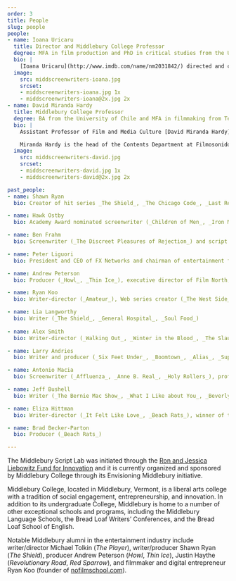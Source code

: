 ```yaml
---
order: 3
title: People
slug: people
people:
- name: Ioana Uricaru
  title: Director and Middlebury College Professor
  degree: MFA in film production and PhD in critical studies from the University of Southern California 
  bio: |
    [Ioana Uricaru](http://www.imdb.com/name/nm2031842/) directed and cowrote the feature _Lemonade_, which premiered in the official selection of the Berlin Film Festival in February 2018 and was selected in numerous other festivals (including in competition at the Tribeca Film Festival). She previously directed the short film _Stopover_ (2011 Official Selection, Sundance Film Festival) and codirected the omnibus feature _Tales from the Golden Age_ (2009 Official Selection, Cannes Film Festival). Uricaru was a fellow at the Sundance Screenwriting and Directing Labs and a resident of the Cannes Cinefondation. She is currently in development with the feature _Paperclip_ (recipient of the Sloan Sundance Commissioning Grant and the Berlin Prize). Uricaru is also a script consultant (_Beyond the Hills_, by Cristian Mungiu, Best Screenplay Award, Cannes Film Festival).
  image:
    src: middscreenwriters-ioana.jpg
    srcset:
    - middscreenwriters-ioana.jpg 1x
    - middscreenwriters-ioana@2x.jpg 2x
- name: David Miranda Hardy
  title: Middlebury College Professor
  degree: BA from the University of Chile and MFA in filmmaking from Temple University (as a Fulbright Scholar)
  bio: |
    Assistant Professor of Film and Media Culture [David Miranda Hardy](http://www.imdb.com/name/nm8687193/) is a Chilean filmmaker and sound designer with an MFA in film from Temple University in Philadelphia, where he resided for five years on a Fulbright Scholarship. He has taught sound for film, screenwriting, and directing in Chile, Cuba (EICTV), and the USA.

    Miranda Hardy is the head of the Contents Department at Filmosonido Chile, where he was the showrunner for *Bala Loca* (*Stray Bullet*, 2016), a 10-episode miniseries broadcast by Turner-owned Chilevision. The show was nominated for Best Series at the Platino Awards 2017 and is now distributed by Netflix.
  image:
    src: middscreenwriters-david.jpg
    srcset:
    - middscreenwriters-david.jpg 1x
    - middscreenwriters-david@2x.jpg 2x

past_people:
- name: Shawn Ryan
  bio: Creator of hit series _The Shield_, _The Chicago Code_, _Last Resort_, _Timeless_; writer and executive producer (_The Unit_, _Lie to Me_, _S.W.A.T._) 

- name: Hawk Ostby
  bio: Academy Award nominated screenwriter (_Children of Men_, _Iron Man_, _Cowboys and Aliens_) 

- name: Ben Frahm
  bio: Screenwriter (_The Discreet Pleasures of Rejection_) and script consultant (_How to Train Your Dragon_), assistant professor of screenwriting at Syracuse University. Ben leads the Script Lab’s structure and pitching workshop. 

- name: Peter Liguori
  bio: President and CEO of FX Networks and chairman of entertainment for Fox (1998-2009). Producer of independent cult classic _Big Night_.

- name: Andrew Peterson
  bio: Producer (_Howl_, _Thin Ice_), executive director of Film North, director of programming at Provincetown Film Festival

- name: Ryan Koo
  bio: Writer-director (_Amateur_), Web series creator (_The West Side_, Webby Award for Best Drama Series); founder of the filmmaking website No Film School

- name: Lia Langworthy 
  bio: Writer (_The Shield_, _General Hospital_, _Soul Food_)
  
- name: Alex Smith
  bio: Writer-director (_Walking Out_, _Winter in the Blood_, _The Slaughter Rule_), script consultant, former creative director of the University of Texas Film Institute

- name: Larry Andries
  bio: Writer and producer (_Six Feet Under_, _Boomtown_, _Alias_, _Supernatural_, HBO’s _The Pacific_, BET’s _Being Mary Jane_)

- name: Antonio Macia
  bio: Screenwriter (_Affluenza_, _Anne B. Real_, _Holy Rollers_), professor of screenwriting at the AFI Conservatory

- name: Jeff Bushell
  bio: Writer (_The Bernie Mac Show_, _What I Like about You_, _Beverly Hills Chihuahua_)

- name: Eliza Hittman
  bio: Writer-director (_It Felt Like Love_, _Beach Rats_), winner of the Best Director Award at the Sundance Film Festival

- name: Brad Becker-Parton
  bio: Producer (_Beach Rats_)

---
```


The Middlebury Script Lab was initiated through the [Ron and Jessica Liebowitz Fund for Innovation](http://www.middlebury.edu/about/fund-innovation) and it is currently organized and sponsored by Middlebury College through its Envisioning Middlebury initiative. 

Middlebury College, located in Middlebury, Vermont, is a liberal arts college with a tradition of social engagement, entrepreneurship, and innovation. In addition to its undergraduate College, Middlebury is home to a number of other exceptional schools and programs, including the Middlebury Language Schools, the Bread Loaf Writers’ Conferences, and the Bread Loaf School of English.

Notable Middlebury alumni in the entertainment industry include writer/director Michael Tolkin (*The Player*), writer/producer Shawn Ryan (*The Shield*), producer Andrew Peterson (*Howl*, *Thin Ice*), Justin Haythe (*Revolutionary Road*, *Red Sparrow*), and filmmaker and digital entrepreneur Ryan Koo (founder of [nofilmschool.com](http://nofilmschool.com)).

